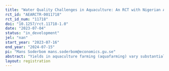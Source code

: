 ```yaml
---
title: "Water Quality Challenges in Aquaculture: An RCT with Nigerian Aquafarmers"
rct_id: "AEARCTR-0011718"
rct_id_num: "11718"
doi: "10.1257/rct.11718-1.0"
date: "2023-07-04"
status: "in_development"
jel: "nan"
start_year: "2023-07-16"
end_year: "2024-07-15"
pi: "Mans Soderbom mans.soderbom@economics.gu.se"
abstract: "Yields in aquaculture farming (aquafarming) vary substantially across regions and remain comparatively low in many African countries. Why this is the case is not fully understood. The premise this project is that low yields can, at least to some extent, be attributed to poor water quality. That this is a reasonable idea is supported by a large body of empirical research in various disciplines. The main hypothesis of the project is that small investments in training and technology can result in lasting and non-negligible positive effects on water quality, and consequently higher yields. To test this hypothesis, we carry out a randomized controlled trial (RCT). The setting is aquafarming in Nigeria, and the RCT will enable us to estimate the causal effects of access to training and access to a toolkit for water quality monitoring on water quality and farming outcomes. The design of the RCT will be two-armed, where the control group and the treatment groups are randomly recruited from a pool of approximately 600 (aquafarmers) based in the area Ekpan, Warri Delta State, Nigeria. The treatment group will be offered 2-3 days of training on how to assess and improve water quality, focusing on acidity and oxygen levels in particular. The training is carried out by staff at the Institute of Aquaculture Development Nigeria. The treatment group will also receive information about the quality of the water in their ponds. This information will be provided by field workers who will use a water quality control kit to obtain measures of water quality with respect to pH and oxygen level on a regular basis. All subjects will be interviewed in a baseline survey and revisited twice with 6-7 months intervals (the average rotation period of fish in the ponds). The program is implemented in partnership with University of Nigeria and Environment for Development, University of Gothenburg."
layout: registration
---
```


